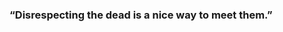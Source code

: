 









###                                                “Disrespecting the dead is a nice way to meet them.”








